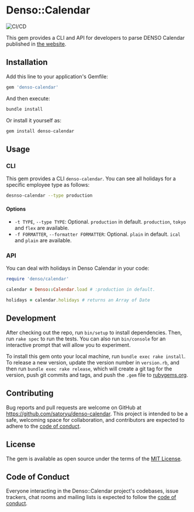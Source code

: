 # Denso::Calendar

![CI/CD](https://github.com/satoryu/denso-calendar/workflows/CI/CD/badge.svg)

This gem provides a CLI and API for developers to parse DENSO Calendar published in [the website](https://www.denso.com/jp/ja/about-us/calendar/).

## Installation

Add this line to your application's Gemfile:

```ruby
gem 'denso-calendar'
```

And then execute:

```sh
bundle install
```

Or install it yourself as:

```sh
gem install denso-calendar
```

## Usage

### CLI

This gem provides a CLI `denso-calendar`.
You can see all holidays for a specific employee type as follows:

```sh
desnso-calendar --type production
```

#### Options

- `-t TYPE`, `--type TYPE`: Optional. `production` in default. `production`, `tokyo` and `flex` are available.
- `-f FORMATTER`, `--formatter FORMATTER`: Optional. `plain` in default. `ical` and `plain` are available.

### API

You can deal with holidays in Denso Calendar in your code:

```ruby
require 'denso/calendar'

calendar = Denso::Calendar.load # :production in default.

holidays = calendar.holidays # returns an Array of Date
```

## Development

After checking out the repo, run `bin/setup` to install dependencies. Then, run `rake spec` to run the tests. You can also run `bin/console` for an interactive prompt that will allow you to experiment.

To install this gem onto your local machine, run `bundle exec rake install`. To release a new version, update the version number in `version.rb`, and then run `bundle exec rake release`, which will create a git tag for the version, push git commits and tags, and push the `.gem` file to [rubygems.org](https://rubygems.org).

## Contributing

Bug reports and pull requests are welcome on GitHub at https://github.com/satoryu/denso-calendar. This project is intended to be a safe, welcoming space for collaboration, and contributors are expected to adhere to the [code of conduct](https://github.com/satoryu/denso-calendar/blob/master/CODE_OF_CONDUCT.md).


## License

The gem is available as open source under the terms of the [MIT License](https://opensource.org/licenses/MIT).

## Code of Conduct

Everyone interacting in the Denso::Calendar project's codebases, issue trackers, chat rooms and mailing lists is expected to follow the [code of conduct](https://github.com/satoryu/denso-calendar/blob/master/CODE_OF_CONDUCT.md).
